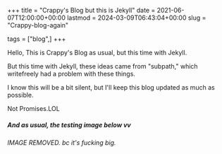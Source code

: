 +++
title =  "Crappy's Blog but this is Jekyll"
date =   2021-06-07T12:00:00+00:00
lastmod = 2024-03-09T06:43:04+00:00
slug = "Crappy-blog-again"

tags = ["blog",]
+++

Hello, This is Crappy's Blog as usual, but this time with Jekyll.

But this time with Jekyll, these ideas came from "subpath," which writefreely had a problem with these things.

I know this will be a bit silent, but I'll keep this blog updated as much as possible.

Not Promises.LOL

##### And as usual, the testing image below vv

*IMAGE REMOVED. bc it's fucking big.*